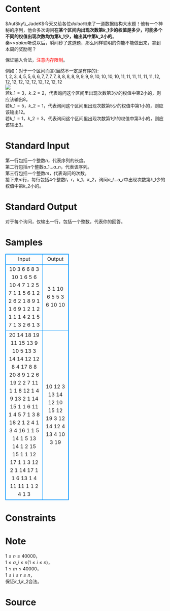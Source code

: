 
# Content

$AutSky\\_JadeK$今天又给各位$dalao$带来了一道数据结构大水题！他有一个神秘的序列，他会多次询问**在某个区间内出现次数第$k\_1$少的权值是多少，可能多个不同的权值出现次数均为第$k\_1$少，输出其中第$k\_2$小的**。  
秦××$dalao$听说以后，瞬间秒了这道题，那么同样聪明的你能不能做出来，拿到本周的奖励呢？    
  
保证输入合法，<font color=red>注意内存限制</font>。  

例如：对于一个区间而言(当然不一定是有序的):  
$1,2,3,4,5,5,6,6,7,7,7,7,8,8,8,8,9,9,9,9,10,10,10,10,11,11,11,11,11,11,12,12,12,12,12,12,12,12,12,12$     
![](http://i4.buimg.com/588926/b0c33d90240e9d25.jpg "")  
若$k\_1=3$，$k\_2=2$，代表询问这个区间里出现次数第$3$少的权值中第$2$小的，则应该输出$8$。  
若$k\_1=5$，$k\_2=1$，代表询问这个区间里出现次数第$5$少的权值中第$1$小的，则应该输出$12$。  
若$k\_1=1$，$k\_2=3$，代表询问这个区间里出现次数第$1$少的权值中第$3$小的，则应该输出$3$。

# Standard Input

第一行包括一个整数$n$，代表序列的长度。  
第二行包括$n$个整数$a\_1...a\_n$，代表该序列。  
第三行包括一个整数$m$，代表询问的次数。  
接下来$m$行，每行包括$4$个整数$l，r，k\_1，k\_2$，询问$a\_l...a\_r$中出现次数第$k\_1$少的权值中第$k\_2$小的。

# Standard Output

对于每个询问，仅输出一行，包括一个整数，代表你的回答。

# Samples

<style>
        table,table tr th, table tr td { border:1px solid #0094ff; }
        table { width: 200px; min-height: 25px; line-height: 25px; text-align: center; border-collapse: collapse;}   
    </style>
<table>
	<tr>
		<td>Input</td>
		<td>Output</td>
	</tr>
<tr><td>10
3 6 6 8 3 10 1 6 5 6
10
4 7 1 2
5 7 1 1
5 6 1 2
2 6 2 1
8 9 1 1
6 9 1 2
1 2 1 1
1 4 2 1
5 7 1 3
2 6 1 3
</td><td>3
1
10
6
5
5
3
6
10
10
</td></tr><tr><td>20
14 18 19 11 15 13 9 10 5 13 3 14 14 12 12 8 4 17 8 8
20
8 9 1 2
6 19 2 2
7 11 1 1
8 12 1 4
9 13 2 1
14 15 1 1
6 11 1 4
5 7 1 3
8 18 2 1
2 4 1 3
4 16 1 1
5 14 1 5
13 14 1 2
15 15 1 1
12 17 1 1
3 12 2 1
14 17 1 1
6 13 1 4
11 11 1 1
2 4 1 3
</td><td>10
12
3
13
14
12
10
15
12
19
3
12
14
12
4
13
4
10
3
19
</td></tr></table>


# Constraints



# Note

$1{\leq}n{\leq}40000$，  
$1{\leq}a\_i{\leq}n (1{\leq}i{\leq}n)$，  
$1{\leq}m{\leq}40000$，  
$1{\leq}l{\leq}r{\leq}n$，  
保证$k\_1$,$k\_2$合法。

# Source


